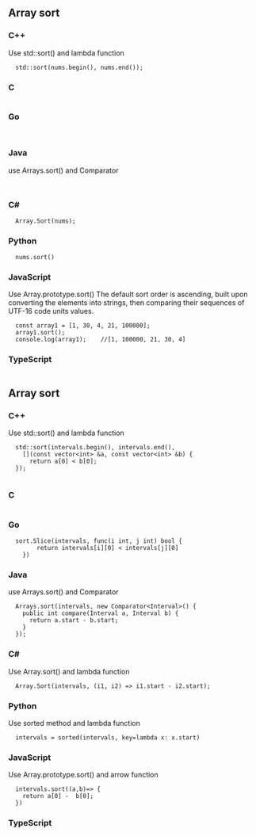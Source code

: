 ## Array sort
### C++
Use std::sort() and lambda function
```
  std::sort(nums.begin(), nums.end());
```
### C
```

```
### Go
```
  
```
### Java
use Arrays.sort() and Comparator<T>

```
  
```
### C#
```  
  Array.Sort(nums);
```
### Python
```
  nums.sort()
```

### JavaScript
Use Array.prototype.sort()
The default sort order is ascending, built upon converting the elements into strings, then comparing their sequences of UTF-16 code units values.
```
  const array1 = [1, 30, 4, 21, 100000];
  array1.sort();
  console.log(array1);    //[1, 100000, 21, 30, 4]
```
### TypeScript
```
```


## Array sort
### C++
Use std::sort() and lambda function
```
  std::sort(intervals.begin(), intervals.end(),
    [](const vector<int> &a, const vector<int> &b) {
      return a[0] < b[0];
  });


```
### C
```

```
### Go
```
  sort.Slice(intervals, func(i int, j int) bool {
		return intervals[i][0] < intervals[j][0]
	})
```
### Java
use Arrays.sort() and Comparator<T>

```
  Arrays.sort(intervals, new Comparator<Interval>() {
    public int compare(Interval a, Interval b) {
      return a.start - b.start;
    }
  });
```
### C#
Use Array.sort() and lambda function
```  
  Array.Sort(intervals, (i1, i2) => i1.start - i2.start);
```
### Python
Use sorted method and lambda function
```
  intervals = sorted(intervals, key=lambda x: x.start)
```

### JavaScript
Use Array.prototype.sort() and arrow function
```
  intervals.sort((a,b)=> {
    return a[0] -  b[0];
  })
```
### TypeScript
```
```